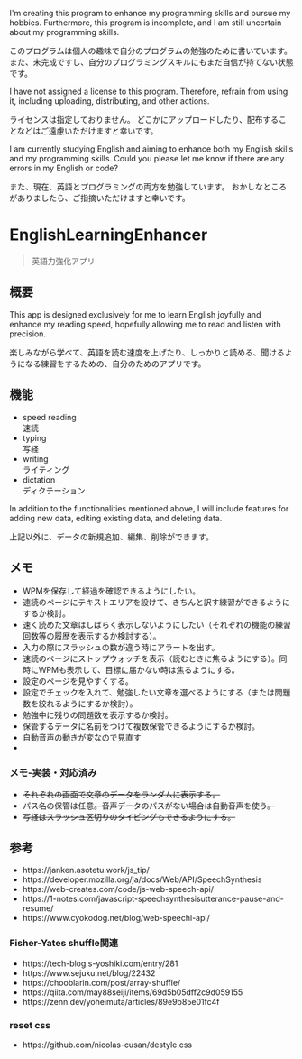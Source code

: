 <p>I'm creating this program to enhance my programming skills and pursue my hobbies.
Furthermore, this program is incomplete, and I am still uncertain about my programming skills.</p>
<p>このプログラムは個人の趣味で自分のプログラムの勉強のために書いています。
また、未完成ですし、自分のプログラミングスキルにもまだ自信が持てない状態です。</p>

<p>I have not assigned a license to this program.
Therefore, refrain from using it, including uploading, distributing, and other actions.</p>
<p>ライセンスは指定しておりません。
どこかにアップロードしたり、配布することなどはご遠慮いただけますと幸いです。</p>

<p>I am currently studying English and aiming to enhance both my English skills and my programming skills.
Could you please let me know if there are any errors in my English or code?</p>
<p>また、現在、英語とプログラミングの両方を勉強しています。
おかしなところがありましたら、ご指摘いただけますと幸いです。</p>

# EnglishLearningEnhancer
> 英語力強化アプリ

## 概要
<p>This app is designed exclusively for me to learn English joyfully and enhance my reading speed, hopefully allowing me to read and listen with precision.</p>
<p>楽しみながら学べて、英語を読む速度を上げたり、しっかりと読める、聞けるようになる練習をするための、自分のためのアプリです。</p>

## 機能
<ul>
<li>speed reading<br>速読</li>
<li>typing<br>写経</li>
<li>writing<br>ライティング</li>
<li>dictation<br>ディクテーション</li>
</ul>

<p>In addition to the functionalities mentioned above, I will include features for adding new data, editing existing data, and deleting data.</p>
<p>上記以外に、データの新規追加、編集、削除ができます。</p>

## メモ
<ul>
<li>WPMを保存して経過を確認できるようにしたい。</li>
<li>速読のページにテキストエリアを設けて、きちんと訳す練習ができるようにするか検討。</li>
<li>速く読めた文章はしばらく表示しないようにしたい（それぞれの機能の練習回数等の履歴を表示するか検討する）。</li>
<li>入力の際にスラッシュの数が違う時にアラートを出す。</li>
<li>速読のページにストップウォッチを表示（読むときに焦るようにする）。同時にWPMも表示して、目標に届かない時は焦るようにする。</li>
<li>設定のページを見やすくする。</li>
<li>設定でチェックを入れて、勉強したい文章を選べるようにする（または問題数を絞れるようにするか検討）。</li>
<li>勉強中に残りの問題数を表示するか検討。</li>
<li>保管するデータに名前をつけて複数保管できるようにするか検討。</li>
<li>自動音声の動きが変なので見直す</li>
<li></li>
</ul>

### メモ-実装・対応済み
<ul>
<li><s>それぞれの画面で文章のデータをランダムに表示する。</s></li>
<li><s>パス名の保管は任意。音声データのパスがない場合は自動音声を使う。</s></li>
<li><s>写経はスラッシュ区切りのタイピングもできるようにする。</s></li>
</ul>

## 参考
<ul>
<li>https://janken.asotetu.work/js_tip/</li>
<li>https://developer.mozilla.org/ja/docs/Web/API/SpeechSynthesis</li>
<li>https://web-creates.com/code/js-web-speech-api/</li>
<li>https://1-notes.com/javascript-speechsynthesisutterance-pause-and-resume/</li>
<li>https://www.cyokodog.net/blog/web-speechi-api/</li>
</ul>

### Fisher-Yates shuffle関連 
<ul>
<li>https://tech-blog.s-yoshiki.com/entry/281</li>
<li>https://www.sejuku.net/blog/22432</li>
<li>https://chooblarin.com/post/array-shuffle/</li>
<li>https://qiita.com/may88seiji/items/69d5b05dff2c9d059155</li>
<li>https://zenn.dev/yoheimuta/articles/89e9b85e01fc4f</li>
</ul>

### reset css
<ul>
<li>https://github.com/nicolas-cusan/destyle.css</li>
</ul>